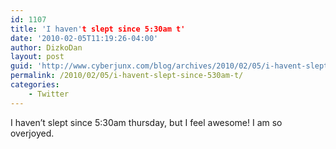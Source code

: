 ```yaml
---
id: 1107
title: 'I haven't slept since 5:30am t'
date: '2010-02-05T11:19:26-04:00'
author: DizkoDan
layout: post
guid: 'http://www.cyberjunx.com/blog/archives/2010/02/05/i-havent-slept-since-530am-t/'
permalink: /2010/02/05/i-havent-slept-since-530am-t/
categories:
    - Twitter
---
```


I haven’t slept since 5:30am thursday, but I feel awesome! I am so overjoyed.